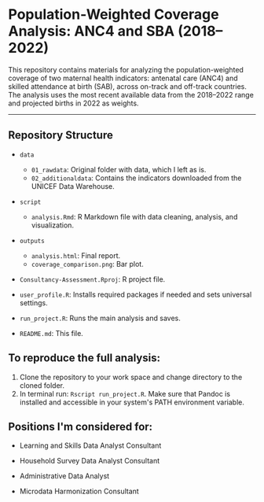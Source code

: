 # Population-Weighted Coverage Analysis: ANC4 and SBA (2018–2022)

This repository contains materials for analyzing the population-weighted coverage of two maternal health indicators: antenatal care (ANC4) and skilled attendance at birth (SAB), across on-track and off-track countries. The analysis uses the most recent available data from the 2018–2022 range and projected births in 2022 as weights.

---

## Repository Structure

+ `data`

    + `01_rawdata`: Original folder with data, which I left as is.
    + `02_additionaldata`: Contains the indicators downloaded from the UNICEF Data Warehouse.

+ `script`

    + `analysis.Rmd`: R Markdown file with data cleaning, analysis, and visualization.

+ `outputs`

    + `analysis.html`: Final report.
    + `coverage_comparison.png`: Bar plot.

+ `Consultancy-Assessment.Rproj`: R project file.
+ `user_profile.R`: Installs required packages if needed and sets universal settings.
+ `run_project.R`: Runs the main analysis and saves.
+ `README.md`: This file.


## To reproduce the full analysis:

1. Clone the repository to your work space and change directory to the cloned folder.
2. In terminal run: `Rscript run_project.R`. Make sure that Pandoc is installed and accessible in your system's PATH environment variable.


## Positions I'm considered for:

- Learning and Skills Data Analyst Consultant

- Household Survey Data Analyst Consultant

- Administrative Data Analyst

- Microdata Harmonization Consultant

